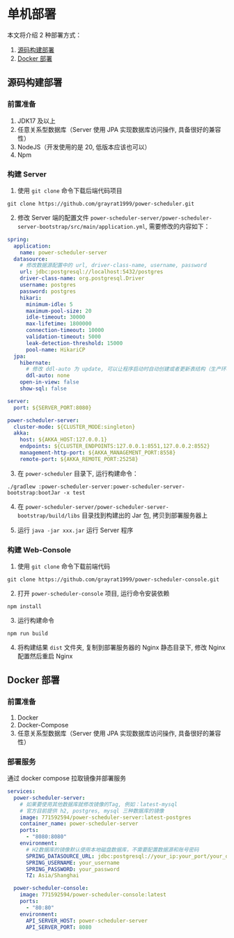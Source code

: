 # 单机部署

本文将介绍 2 种部署方式：

1.  [源码构建部署](#源码构建部署)
2.  [Docker 部署](#docker-部署)

## 源码构建部署

### 前置准备

1. JDK17 及以上
2. 任意关系型数据库（Server 使用 JPA 实现数据库访问操作, 具备很好的兼容性）
3. NodeJS（开发使用的是 20, 低版本应该也可以）
4. Npm

### 构建 Server

1. 使用 `git clone` 命令下载后端代码项目

```
git clone https://github.com/grayrat1999/power-scheduler.git
```

2. 修改 Server 端的配置文件 `power-scheduler-server/power-scheduler-server-bootstrap/src/main/application.yml`, 需要修改的内容如下：

```yml
spring:
  application:
    name: power-scheduler-server
  datasource:
    # 修改数据源配置中的 url, driver-class-name, username, password
    url: jdbc:postgresql://localhost:5432/postgres
    driver-class-name: org.postgresql.Driver
    username: postgres
    password: postgres
    hikari:
      minimum-idle: 5
      maximum-pool-size: 20
      idle-timeout: 30000
      max-lifetime: 1800000
      connection-timeout: 10000
      validation-timeout: 5000
      leak-detection-threshold: 15000
      pool-name: HikariCP
  jpa:
    hibernate:
      # 修改 ddl-auto 为 update, 可以让程序启动时自动创建或者更新表结构（生产环境切勿使用）
      ddl-auto: none
    open-in-view: false
    show-sql: false

server:
  port: ${SERVER_PORT:8080}

power-scheduler-server:
  cluster-mode: ${CLUSTER_MODE:singleton}
  akka:
    host: ${AKKA_HOST:127.0.0.1}
    endpoints: ${CLUSTER_ENDPOINTS:127.0.0.1:8551,127.0.0.2:8552}
    management-http-port: ${AKKA_MANAGEMENT_PORT:8558}
    remote-port: ${AKKA_REMOTE_PORT:25258}
```

3. 在 `power-scheduler` 目录下, 运行构建命令：

```
./gradlew :power-scheduler-server:power-scheduler-server-bootstrap:bootJar -x test
```

4. 在 `power-scheduler-server/power-scheduler-server-bootstrap/build/libs` 目录找到构建出的 Jar 包, 拷贝到部署服务器上

5. 运行 `java -jar xxx.jar` 运行 Server 程序

### 构建 Web-Console

1. 使用 `git clone` 命令下载前端代码

```
git clone https://github.com/grayrat1999/power-scheduler-console.git
```

2. 打开 `power-scheduler-console` 项目, 运行命令安装依赖

```
npm install
```

3. 运行构建命令

```
npm run build
```

4. 将构建结果 `dist` 文件夹, 复制到部署服务器的 Nginx 静态目录下, 修改 Nginx 配置然后重启 Nginx

## Docker 部署

### 前置准备

1. Docker
2. Docker-Compose
3. 任意关系型数据库（Server 使用 JPA 实现数据库访问操作, 具备很好的兼容性）

### 部署服务

通过 docker compose 拉取镜像并部署服务

```yml
services:
  power-scheduler-server:
    # 如果要使用其他数据库就修改镜像的Tag, 例如：latest-mysql
    # 官方目前提供 h2, postgres, mysql 三种数据库的镜像
    image: 771592594/power-scheduler-server:latest-postgres
    container_name: power-scheduler-server
    ports:
      - "8080:8080"
    environment:
      # H2数据库的镜像默认使用本地磁盘数据库，不需要配置数据源和账号密码
      SPRING_DATASOURCE_URL: jdbc:postgresql://your_ip:your_port/your_db
      SPRING_USERNAME: your_username
      SPRING_PASSWORD: your_password
      TZ: Asia/Shanghai

  power-scheduler-console:
    image: 771592594/power-scheduler-console:latest
    ports:
      - "80:80"
    environment:
      API_SERVER_HOST: power-scheduler-server
      API_SERVER_PORT: 8080
```
